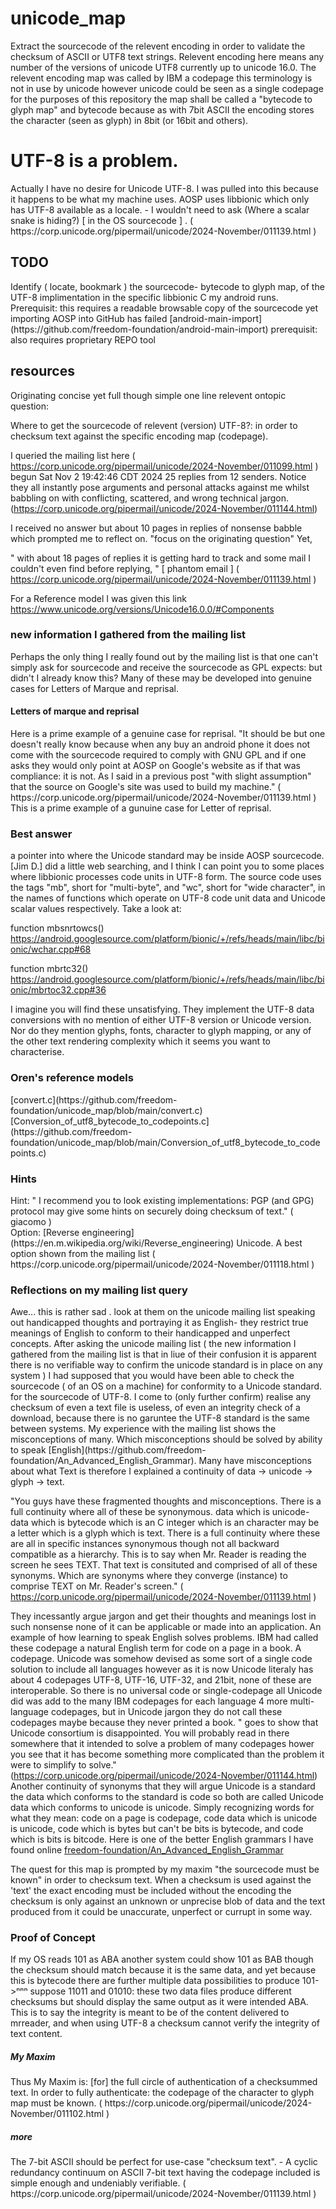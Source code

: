 # unicode_map
Extract the sourcecode of the relevent encoding in order to validate the checksum of ASCII or UTF8 text strings. Relevent encoding here means any number of the versions of unicode UTF8 currently up to  unicode 16.0. The relevent encoding map was called by IBM a codepage this terminology is not in use by unicode however unicode could be seen as a single codepage for the purposes of this repository the map shall be called a "bytecode to glyph map" and bytecode because as with 7bit ASCII the encoding stores the character (seen as glyph) in 8bit (or 16bit and others).
<h1>UTF-8 is a problem.</h1>
Actually I have no desire for Unicode UTF-8. I was pulled into this because it happens to be what my machine uses. AOSP uses libbionic which only has UTF-8 available as a locale. - I wouldn't need to ask (Where a scalar snake is hiding?) [ in the OS sourcecode ] . ( https://corp.unicode.org/pipermail/unicode/2024-November/011139.html )
<h2>TODO</h2> Identify ( locate, bookmark ) the sourcecode- bytecode to glyph map, of the UTF-8 implimentation in the specific libbionic C my android runs. Prerequisit: this requires a readable browsable copy of the sourcecode yet importing AOSP into GitHub has failed [android-main-import](https://github.com/freedom-foundation/android-main-import)
prerequisit: also requires proprietary REPO tool
<h2>resources</h2>
Originating concise yet full though simple one line relevent ontopic question: 

Where to get the sourcecode of relevent (version) UTF-8?: in order to checksum text against the specific encoding map (codepage).

 I queried the mailing list here ( https://corp.unicode.org/pipermail/unicode/2024-November/011099.html ) begun Sat Nov 2 19:42:46 CDT 2024 25 replies from 12 senders. Notice they all instantly pose arguments and personal attacks against me whilst babbling on with conflicting, scattered, and wrong technical jargon. (https://corp.unicode.org/pipermail/unicode/2024-November/011144.html)
 
 I received no answer but about 10 pages in replies of nonsense babble which prompted me to reflect on. "focus on the originating question" Yet, 

" with about 18 pages of replies it is getting hard to track and some mail I couldn't even find before replying, " [ phantom email ] ( https://corp.unicode.org/pipermail/unicode/2024-November/011139.html )

For a Reference model I was given this link https://www.unicode.org/versions/Unicode16.0.0/#Components

<h3>new information I gathered from the mailing list</h2>
Perhaps the only thing I really found out by the mailing list is that one can't simply ask for sourcecode and receive the sourcecode as GPL expects: but didn't I already know this? Many of these may be developed into genuine cases for Letters of Marque and reprisal. 

<h4>Letters of marque and reprisal</h4>
Here is a prime example of a genuine case for reprisal. "It should be but one doesn't really know because when any buy an android phone it does not come with the sourcecode required to comply with GNU GPL and if one asks they would only point at AOSP on Google's website as if that was compliance: it is not. As I said in a previous post "with slight assumption" that the source on Google's site was used to build my machine." ( https://corp.unicode.org/pipermail/unicode/2024-November/011139.html ) This is a prime example of a gunuine case for Letter of reprisal.

<h3>Best answer</h3> a pointer into where the Unicode standard may be inside AOSP sourcecode. 
[Jim D.] did a little web searching, and I think I can point you to some places 
where libbionic 
<https://android.googlesource.com/platform/bionic/+/refs/heads/main/libc> 
processes code units in UTF-8 form. The source code uses the tags "mb", 
short for "multi-byte", and "wc", short for "wide character", in the 
names of functions which operate on UTF-8 code unit data and Unicode 
scalar values respectively.  Take a look at:

function mbsnrtowcs() 
<https://android.googlesource.com/platform/bionic/+/refs/heads/main/libc/bionic/wchar.cpp#68>

function mbrtc32() 
<https://android.googlesource.com/platform/bionic/+/refs/heads/main/libc/bionic/mbrtoc32.cpp#36>

I imagine you will find these unsatisfying. They implement the UTF-8 
data conversions with no mention of either UTF-8 version or Unicode 
version. Nor do they mention glyphs, fonts, character to glyph mapping, 
or any of the other text rendering complexity which it seems you want to 
characterise.
<h3>Oren's reference models</h3>
[convert.c](https://github.com/freedom-foundation/unicode_map/blob/main/convert.c)
[Conversion_of_utf8_bytecode_to_codepoints.c](https://github.com/freedom-foundation/unicode_map/blob/main/Conversion_of_utf8_bytecode_to_codepoints.c)
<h3>Hints</h3>
Hint: " I recommend you to look existing implementations: PGP (and GPG) protocol 
may give some hints on securely doing checksum of text." ( giacomo )
<br>
Option: [Reverse engineering](https://en.m.wikipedia.org/wiki/Reverse_engineering) Unicode. A best option shown from the mailing list  ( https://corp.unicode.org/pipermail/unicode/2024-November/011118.html )
<h3>Reflections on my mailing list query</h3> 
Awe... this is rather sad . look at them on the unicode mailing list speaking out handicapped thoughts and portraying it as English- they restrict true meanings of English to conform to their handicapped and unperfect concepts.
After asking the unicode mailing list ( the new information I gathered from the mailing list is that in liue of their confusion it is apparent there is no verifiable way to confirm the unicode standard is in place on any system ) I had supposed that you would have been able to check the sourcecode ( of an OS on a machine) for conformity to a Unicode standard. for the sourcecode of UTF-8. I come to (only further confirm) realise any checksum of even a text file is useless, of even an integrity check of a download, because there is no garuntee the UTF-8 standard is the same between systems. 
My experience with the mailing list shows the misconceptions of many. Which misconceptions should be solved by ability to speak [English](https://github.com/freedom-foundation/An_Advanced_English_Grammar). Many have misconceptions about what Text is therefore I explained a continuity of data -> unicode -> glyph -> text. 

"You guys have these fragmented thoughts and misconceptions. There is a full continuity where all of these be synonymous. data which is unicode-data which is bytecode which is an C integer which is an character may be a letter which is a glyph which is text. There is a full continuity where these are all in specific instances synonymous though not all backward compatible as a hierarchy. This is to say when Mr. Reader is reading the screen he sees TEXT. That text is consituted and comprised of all of these synonyms. Which are synonyms where they converge (instance) to comprise TEXT on Mr. Reader's screen." ( https://corp.unicode.org/pipermail/unicode/2024-November/011139.html )

They incessantly argue jargon and get their thoughts and meanings lost in such nonsense none of it can be applicable or made into an application.
An example of how learning to speak English solves problems. IBM had called these codepage a natural English term for code on a page in a book. A codepage. Unicode was somehow devised as some sort of a single code solution to include all languages however as it is now Unicode literaly has about 4 codepages UTF-8, UTF-16, UTF-32, and 21bit, none of these are interoperable. So there is no universal code or single-codepage all Unicode did was add to the many IBM codepages for each language 4 more multi-language codepages, but in Unicode jargon they do not call these codepages maybe because they never printed a book. "  goes to show that Unicode consortium is disappointed. You will probably read in there somewhere that it intended to solve a problem of many codepages hower you see that it has become something more complicated than the problem it were to simplify to solve." (https://corp.unicode.org/pipermail/unicode/2024-November/011144.html) Another continuity of synonyms that they will argue Unicode is a standard the data which conforms to the standard is code so both are called Unicode data which conforms to unicode is unicode. Simply recognizing words for what they mean: code on a page is codepage, code data which is unicode is unicode, code which is bytes but can't be bits is bytecode, and code which is bits is bitcode. 
Here is one of the better English grammars I have found online [freedom-foundation/An_Advanced_English_Grammar](https://github.com/freedom-foundation/An_Advanced_English_Grammar)

The quest for this map is prompted by my maxim "the sourcecode must be known" in order to checksum text. When a checksum is used against the 'text' the exact encoding must be included without the encoding the checksum is only against an unknown or unprecise blob of data and the text produced from it could be unaccurate, unperfect or currupt in some way.
  <h3>Proof of Concept</h3>
  If my OS reads 101 as ABA another system could show 101 as BAB though the checksum should match because it is the same data, and yet because this is bytecode there are further multiple data possibilities to produce 101->ⁿⁿⁿ suppose 11011 and 01010: these two data files produce different checksums but should display the same output as it were intended ABA. This is to say the integrity is meant to be of the content delivered to mrreader, and when using UTF-8 a checksum cannot verify the integrity of text content. 
<h5>My Maxim</h5>
  Thus My Maxim is: [for] the full circle of authentication of a checksummed text. In order to fully authenticate: the codepage of the character to glyph map must be known. ( https://corp.unicode.org/pipermail/unicode/2024-November/011102.html )
  <h5>more</h5>The 7-bit ASCII should be perfect for use-case "checksum text". -  A cyclic redundancy continuum on ASCII 7-bit text having the codepage included is simple enough and undeniably verifiable. ( https://corp.unicode.org/pipermail/unicode/2024-November/011139.html )
